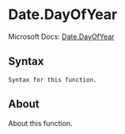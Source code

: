 ---
---

# Date.DayOfYear

Microsoft Docs: [Date.DayOfYear](https://docs.microsoft.com/en-us/powerquery-m/date-dayofyear)

## Syntax

```
Syntax for this function.
```

## About

About this function.

